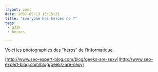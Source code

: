 ```yaml
---
layout: post
date: 2007-09-13 15:15:31
title: "Everyone has heroes no ?"
tags:
 - g33k
 - heroes

---
```




Voici les photographies des "héros" de l'informatique.

[http://www.seo-expert-blog.com/blog/geeks-are-sexy](http://www.seo-expert-blog.com/blog/geeks-are-sexy)

